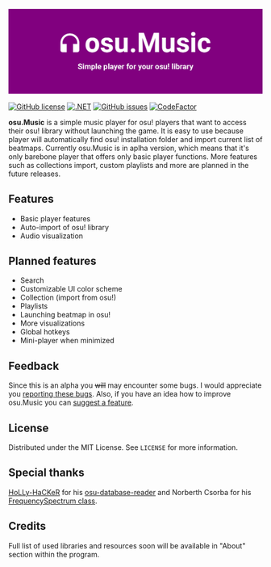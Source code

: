 ![alt text](https://github.com/Laritello/osu-music/blob/documentation/.github/README/header.jpg?raw=true)

[![GitHub license](https://img.shields.io/github/license/Laritello/osu-music)](https://github.com/Laritello/osu-music/blob/main/LICENSE)
[![.NET](https://github.com/Laritello/osu-music/actions/workflows/dotnet.yml/badge.svg)](https://github.com/Laritello/osu-music/actions/workflows/dotnet.yml)
[![GitHub issues](https://img.shields.io/github/issues/Laritello/osu-music)](https://github.com/Laritello/osu-music/issues)
[![CodeFactor](https://www.codefactor.io/repository/github/laritello/osu-music/badge)](https://www.codefactor.io/repository/github/laritello/osu-music)

**osu.Music** is a simple music player for osu! players that want to access their osu! library without launching the game. It is easy to use because player will automatically find osu! installation folder and import current list of beatmaps. Currently osu.Music is in aplha version, which means that it's only barebone player that offers only basic player functions. More features such as collections import, custom playlists and more are planned in the future releases.

## Features

* Basic player features
* Auto-import of osu! library
* Audio visualization

## Planned features

* Search
* Customizable UI color scheme
* Collection (import from osu!)
* Playlists
* Launching beatmap in osu!
* More visualizations
* Global hotkeys
* Mini-player when minimized

## Feedback

Since this is an alpha you ~~will~~ may encounter some bugs. I would appreciate you <a href="https://github.com/laritello/osu-library/issues">reporting these bugs</a>. Also, if you have an idea how to improve osu.Music you can <a href="https://github.com/laritello/osu-library/issues">suggest a feature</a>.

## License

Distributed under the MIT License. See `LICENSE` for more information.

## Special thanks
<a href="https://github.com/HoLLy-HaCKeR">HoLLy-HaCKeR</a> for his <a href="https://github.com/HoLLy-HaCKeR/osu-database-reader">osu-database-reader</a> and Norberth Csorba for his <a href="https://stackoverflow.com/questions/55599743/naudio-fft-returns-small-and-equal-magnitude-values-for-all-frequencies">FrequencySpectrum class</a>.

## Credits
Full list of used libraries and resources soon will be available in "About" section within the program.
